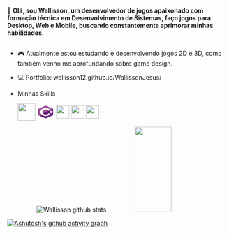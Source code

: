 #### 👾 Olá, sou Wallisson, um desenvolvedor de jogos apaixonado com formação técnica em Desenvolvimento de Sistemas, faço jogos para Desktop, Web e Mobile, buscando constantemente aprimorar minhas habilidades.

##
- 🎮 Atualmente estou estudando e desenvolvendo jogos 2D e 3D, como também venho me aprofundando sobre game design.
- 💻 Portfólio: wallisson12.github.io/WallissonJesus/
  
- Minhas Skills

  <img align="center" height="40" width="40" src="https://cdn.icon-icons.com/icons2/2248/PNG/128/unity_icon_136074.png">
  <img align="center" height="30" width="40" src="https://raw.githubusercontent.com/devicons/devicon/master/icons/csharp/csharp-original.svg">
  <img align="center" height="30" width="30" src="https://cdn.icon-icons.com/icons2/112/PNG/512/visual_studio_18908.png">
  <img align="center" height="30" width="30" src="https://cdn.icon-icons.com/icons2/2429/PNG/512/trello_logo_icon_147221.png">
  <img align="center" height="30" width="30" src="https://cdn.icon-icons.com/icons2/936/PNG/512/github-logo_icon-icons.com_73546.png">

<div align="center">  
  <img width="49%" height="195px" src="https://github-readme-stats.vercel.app/api?username=wallisson12&show_icons=true&count_private=true&hide_border=true&title_color=8A2BE2&icon_color=8A2BE2&text_color=FFFFFF&bg_color=0d1117" alt="Wallisson github stats" /> 
  <img width="41%" height="195px" src="https://github-readme-stats.vercel.app/api/top-langs/?username=wallisson12&layout=compact&hide_border=true&title_color=8A2BE2&text_color=FFFFFF&bg_color=0d1117" />
</div>

[![Ashutosh's github activity graph](https://github-readme-activity-graph.vercel.app/graph?username=wallisson12&bg_color=0d1117&color=ffffff&line=8a2be2&point=ffffff&area=true&hide_border=true)](https://github.com/ashutosh00710/github-readme-activity-graph)


